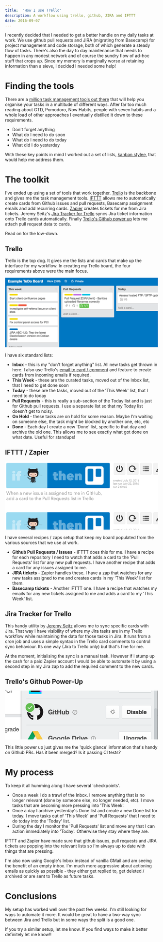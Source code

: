 ```yaml
---
title:  "How I use Trello"
description: A workflow using trello, github, JIRA and IFTTT
date: 2016-09-07
---
```


I recently decided that I needed to get a better handle on my daily tasks at work. We use github pull requests and JIRA (migrating from Basecamp) for project management and code storage, both of which generate a steady flow of tasks. There's also the day to day maintenance that needs to happen in any modest network and of course the sundry flow of ad-hoc stuff that crops up. Since my memory is marginally worse at retaining information than a sieve, I decided I needed some help!

# Finding the tools

There are a [million task management tools out there][google task management] that will help you organise your tasks in a multitude of different ways. After far too much reading about GTD, Pomodoro, Now Habits, people with seven habits and a whole load of other approaches I eventually distilled it down to these requirements.

- Don't forget anything
- What do I need to do soon
- What do I need to do today
- What did I do yesterday

With these key points in mind I worked out a set of lists, [kanban stylee][kanban], that would help me address them.

# The toolkit

I've ended up using a set of tools that work together. [Trello] is the backbone and gives me the task management tools. [IFTTT] allows me to automatically create cards from Github issues and pull requests, Basecamp assignment emails and add recurring cards. [Zapier] creates tickets for me from Jira tickets. Jeremy Seitz's [Jira Tracker for Trello] syncs Jira ticket information onto Trello cards automatically. Finally [Trello's Github power up][trello github] lets me attach pull request data to cards.

Read on for the low-down.

## Trello

Trello is the top dog. It gives me the lists and cards that make up the interface for my workflow. In creating my Trello board, the four requirements above were the main focus.

![Example ToDo Board][image-board-thumbnail]

I have six standard lists:

- **Inbox** - this is my "don't forget anything" list. All new tasks get thrown in here. I also use Trello's [email to card / comment] and feature to create cards from incoming emails if required.
- **This Week** - these are the curated tasks, moved out of the Inbox list, that I need to get done soon
- **Today** - these are the tasks, moved out of the 'This Week' list, that I need to do today
- **Pull Requests** - this is really a sub-section of the Today list and is just for Github pull requests. I use a separate list so that my Today list doesn't get to noisy.
- **On Hold** - these tasks are on hold for some reason. Maybe I'm waiting on someone else, the task might be blocked by another one, etc, etc
- **Done** - Each day I create a new 'Done' list, specific to that day and archive the old one. This allows me to see exactly what got done on what date. Useful for standups!

## IFTTT / Zapier

![IFTTT screenshot][image-ifttt-thumbnail]

I have several recipes / zaps setup that keep my board populated from the various sources that we use at work.

- **Github Pull Requests / Issues** - IFTTT does this for me. I have a recipe for each repository I need to watch that adds a card to the 'Pull Requests' list for any new pull requests. I have another recipe that adds a card for any issues assigned to me.
- **JIRA tickets** - Zapier handles these. I have a zap that watches for any new tasks assigned to me and creates cards in my 'This Week' list for them.
- **Basecamp tickets** - Another IFTTT one. I have a recipe that watches my emails for any new tickets assigned to me and adds a card to my 'This Week' list.

## Jira Tracker for Trello

This handy utility by [Jeremy Seitz][Jira Tracker for Trello] allows me to sync specific cards with Jira. That way I have visibility of where my Jira tasks are in my Trello workflow while maintaining the data for those tasks in Jira. It runs from a cron job and uses a simple syntax in the Trello card comments to control sync behaviour. Its one way (Jira to Trello only) but that's fine for me.

At the moment, initialising the sync is a manual task. However if I stump up the cash for a paid Zapier account I would be able to automate it by using a second step in my Jira zap to add the required comment to the new cards.

## Trello's Github Power-Up

![Trello's Github Power-Up][image-trello-github-thumbnail]

This little power up just gives me the 'quick glance' information that's handy on Github PRs. Has it been merged? Is it passing CI tests?

# My process

To keep it all humming along I have several 'checkpoints'.

- Once a week I do a trawl of the Inbox. I remove anything that is no longer relevant (done by someone else, no longer needed, etc). I move tasks that are becoming more pressing into 'This Week'.
- Once a day I archive yesterday's Done list and create a new Done list for today. I move tasks out of 'This Week' and 'Pull Requests' that I need to do today into the 'Today' list.
- During the day I monitor the 'Pull Requests' list and move any that I can action immediately into 'Today'. Otherwise they stay where they are.

IFTTT and Zapier have made sure that github issues, pull requests and JIRA tickets are popping into the relevant lists so I'm always up to date with things that are pressing.

I'm also now using Google's Inbox instead of vanilla GMail and am seeing the benefit of an empty inbox. I'm much more aggressive about actioning emails as quickly as possible - they either get replied to, get deleted / archived or are sent to Trello as future tasks.

# Conclusions

My setup has worked well over the past few weeks. I'm still looking for ways to automate it more. It would be great to have a two-way sync between Jira and Trello but in some ways the split is a good one.

If you try a similar setup, let me know. If you find ways to make it better definitely let me know!!

[google task management]: https://www.google.co.uk/?q=task%20management%20tool
[kanban]: https://www.google.co.uk/?q=kanban
[trello]: https://trello.com/
[ifttt]: https://ifttt.com
[trello github]: http://blog.trello.com/github-and-trello-integrate-your-commits/
[zapier]: https://zapier.com
[Jira Tracker for Trello]: https://github.com/somebox/jira-tracker-for-trello
[email to card / comment]: http://help.trello.com/article/809-creating-cards-by-email
[image-board-thumbnail]: /assets/posts/how-i-use-trello/example-board-thumbnail.png
[image-board]: /assets/posts/how-i-use-trello/example-board.png
[image-ifttt-thumbnail]: /assets/posts/how-i-use-trello/ifttt-thumbnail.png
[image-trello-github-thumbnail]: /assets/posts/how-i-use-trello/trello-github-thumbnail.png
